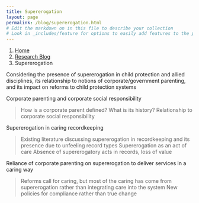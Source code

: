 ```yaml
---
title: Supererogation
layout: page
permalink: /blog/supererogation.html
# Edit the markdown on in this file to describe your collection
# Look in _includes/feature for options to easily add features to the page
---
```


<nav style="--bs-breadcrumb-divider: url(&#34;data:image/svg+xml,%3Csvg xmlns='http://www.w3.org/2000/svg' width='8' height='8'%3E%3Cpath d='M2.5 0L1 1.5 3.5 4 1 6.5 2.5 8l4-4-4-4z' fill='currentColor'/%3E%3C/svg%3E&#34;);" aria-label="breadcrumb">
  <ol class="breadcrumb">
    <li class="breadcrumb-item"><a href="#">Home</a></li>
    <li class="breadcrumb-item"><a href="/blog.html">Research Blog</a></li>
    <li class="breadcrumb-item active" aria-current="page">Supererogation</li>
  </ol>
</nav>


Considering the presence of supererogation in child protection and allied disciplines, its relationship to notions of corporate/government parenting, and its impact on reforms to child protection systems

Corporate parenting and corporate social responsibility
> How is a corporate parent defined? What is its history?
> Relationship to corporate social responsibility

Supererogation in caring recordkeeping
> Existing literature discussing supererogation in recordkeeping and its presence due to unfeeling record types
> Supererogation as an act of care
> Absence of supererogatory acts in records, loss of value

Reliance of corporate parenting on supererogation to deliver services in a caring way
> Reforms call for caring, but most of the caring has come from supererogation rather than integrating care into the system
> New policies for compliance rather than true change



